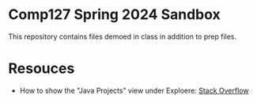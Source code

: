 # Comp127 Spring 2024 Sandbox
This repository contains files demoed in class in addition to prep files.

# Resouces
- How to show the "Java Projects" view under Exploere: [Stack Overflow](https://stackoverflow.com/questions/70986751/why-cant-i-see-java-project-view-in-vs-code)
